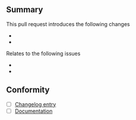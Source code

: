 ## Summary

This pull request introduces the following changes

*
*

Relates to the following issues

*
*

## Conformity
- [ ] [Changelog entry](https://github.com/umami-hep/umpra/blob/main/changelog.md)
- [ ] [Documentation](https://umami-hep.github.io/puma/)
